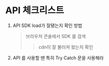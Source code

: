 # API 체크리스트

1. API SDK load가 잘됐는지 확인 방법
   > 브라우저 콘솔에서 SDK 를 검색
   >
   > > cdn이 잘 불러져 왔는지 확인
2. API 를 사용할 땐 특히 Try Catch 문을 사용해라
